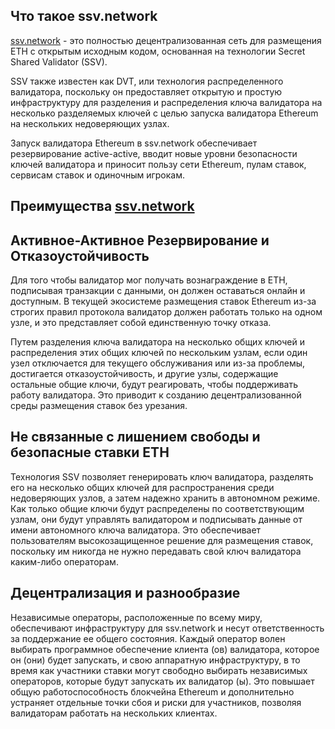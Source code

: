 ## Что такое ssv.network

<a href="https://ssv.network/">ssv.network</a> - это полностью децентрализованная сеть для размещения ETH с открытым исходным кодом, основанная на технологии Secret Shared Validator (SSV).

SSV также известен как DVT, или технология распределенного валидатора, поскольку он предоставляет открытую и простую инфраструктуру для разделения и распределения ключа валидатора на несколько разделяемых ключей с целью запуска валидатора Ethereum на нескольких недоверяющих узлах.

Запуск валидатора Ethereum в ssv.network обеспечивает резервирование active-active, вводит новые уровни безопасности ключей валидатора и приносит пользу сети Ethereum, пулам ставок, сервисам ставок и одиночным игрокам.

## Преимущества <a href="https://ssv.network/">ssv.network</a>
## Активное-Активное Резервирование и Отказоустойчивость

Для того чтобы валидатор мог получать вознаграждение в ETH, подписывая транзакции с данными, он должен оставаться онлайн и доступным. В текущей экосистеме размещения ставок Ethereum из-за строгих правил протокола валидатор должен работать только на одном узле, и это представляет собой единственную точку отказа. 

Путем разделения ключа валидатора на несколько общих ключей и распределения этих общих ключей по нескольким узлам, если один узел отключается для текущего обслуживания или из-за проблемы, достигается отказоустойчивость, и другие узлы, содержащие остальные общие ключи, будут реагировать, чтобы поддерживать работу валидатора. Это приводит к созданию децентрализованной среды размещения ставок без урезания.

## Не связанные с лишением свободы и безопасные ставки ETH

Технология SSV позволяет генерировать ключ валидатора, разделять его на несколько общих ключей для распространения среди недоверяющих узлов, а затем надежно хранить в автономном режиме. Как только общие ключи будут распределены по соответствующим узлам, они будут управлять валидатором и подписывать данные от имени автономного ключа валидатора. Это обеспечивает пользователям высокозащищенное решение для размещения ставок, поскольку им никогда не нужно передавать свой ключ валидатора каким-либо операторам.


## Децентрализация и разнообразие

Независимые операторы, расположенные по всему миру, обеспечивают инфраструктуру для ssv.network и несут ответственность за поддержание ее общего состояния. Каждый оператор волен выбирать программное обеспечение клиента (ов) валидатора, которое он (они) будет запускать, и свою аппаратную инфраструктуру, в то время как участники ставки могут свободно выбирать независимых операторов, которые будут запускать их валидатор (ы). Это повышает общую работоспособность блокчейна Ethereum и дополнительно устраняет отдельные точки сбоя и риски для участников, позволяя валидаторам работать на нескольких клиентах.
